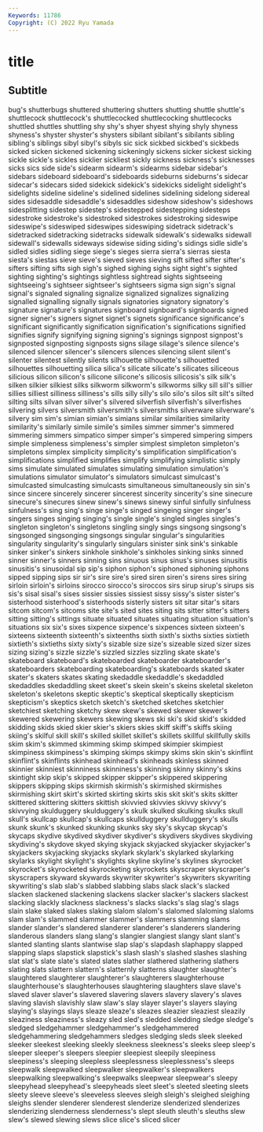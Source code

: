```yaml
---
Keywords: 11786
Copyright: (C) 2022 Ryu Yamada
---
```



# title

## Subtitle
bug's shutterbugs shuttered shuttering shutters shutting shuttle shuttle's shuttlecock
shuttlecock's shuttlecocked shuttlecocking shuttlecocks shuttled shuttles shuttling shy shy's shyer
shyest shying shyly shyness shyness's shyster shyster's shysters sibilant sibilant's
sibilants sibling sibling's siblings sibyl sibyl's sibyls sic sick sickbed
sickbed's sickbeds sicked sicken sickened sickening sickeningly sickens sicker sickest
sicking sickle sickle's sickles sicklier sickliest sickly sickness sickness's sicknesses
sicks sics side side's sidearm sidearm's sidearms sidebar sidebar's sidebars
sideboard sideboard's sideboards sideburns sideburns's sidecar sidecar's sidecars sided sidekick
sidekick's sidekicks sidelight sidelight's sidelights sideline sideline's sidelined sidelines sidelining
sidelong sidereal sides sidesaddle sidesaddle's sidesaddles sideshow sideshow's sideshows sidesplitting
sidestep sidestep's sidestepped sidestepping sidesteps sidestroke sidestroke's sidestroked sidestrokes sidestroking
sideswipe sideswipe's sideswiped sideswipes sideswiping sidetrack sidetrack's sidetracked sidetracking sidetracks
sidewalk sidewalk's sidewalks sidewall sidewall's sidewalls sideways sidewise siding siding's
sidings sidle sidle's sidled sidles sidling siege siege's sieges sierra
sierra's sierras siesta siesta's siestas sieve sieve's sieved sieves sieving
sift sifted sifter sifter's sifters sifting sifts sigh sigh's sighed
sighing sighs sight sight's sighted sighting sighting's sightings sightless sightread
sights sightseeing sightseeing's sightseer sightseer's sightseers sigma sign sign's signal
signal's signaled signaling signalize signalized signalizes signalizing signalled signalling signally
signals signatories signatory signatory's signature signature's signatures signboard signboard's signboards
signed signer signer's signers signet signet's signets significance significance's significant
significantly signification signification's significations signified signifies signify signifying signing signing's
signings signpost signpost's signposted signposting signposts signs silage silage's silence
silence's silenced silencer silencer's silencers silences silencing silent silent's silenter
silentest silently silents silhouette silhouette's silhouetted silhouettes silhouetting silica silica's
silicate silicate's silicates siliceous silicious silicon silicon's silicone silicone's silicosis
silicosis's silk silk's silken silkier silkiest silks silkworm silkworm's silkworms
silky sill sill's sillier sillies silliest silliness silliness's sills silly
silly's silo silo's silos silt silt's silted silting silts silvan
silver silver's silvered silverfish silverfish's silverfishes silvering silvers silversmith silversmith's
silversmiths silverware silverware's silvery sim sim's simian simian's simians similar
similarities similarity similarity's similarly simile simile's similes simmer simmer's simmered
simmering simmers simpatico simper simper's simpered simpering simpers simple simpleness
simpleness's simpler simplest simpleton simpleton's simpletons simplex simplicity simplicity's simplification
simplification's simplifications simplified simplifies simplify simplifying simplistic simply sims simulate
simulated simulates simulating simulation simulation's simulations simulator simulator's simulators simulcast
simulcast's simulcasted simulcasting simulcasts simultaneous simultaneously sin sin's since sincere
sincerely sincerer sincerest sincerity sincerity's sine sinecure sinecure's sinecures sinew
sinew's sinews sinewy sinful sinfully sinfulness sinfulness's sing sing's singe
singe's singed singeing singer singer's singers singes singing singing's single
single's singled singles singles's singleton singleton's singletons singling singly sings
singsong singsong's singsonged singsonging singsongs singular singular's singularities singularity singularity's
singularly singulars sinister sink sink's sinkable sinker sinker's sinkers sinkhole
sinkhole's sinkholes sinking sinks sinned sinner sinner's sinners sinning sins
sinuous sinus sinus's sinuses sinusitis sinusitis's sinusoidal sip sip's siphon
siphon's siphoned siphoning siphons sipped sipping sips sir sir's sire
sire's sired siren siren's sirens sires siring sirloin sirloin's sirloins
sirocco sirocco's siroccos sirs sirup sirup's sirups sis sis's sisal
sisal's sises sissier sissies sissiest sissy sissy's sister sister's sisterhood
sisterhood's sisterhoods sisterly sisters sit sitar sitar's sitars sitcom sitcom's
sitcoms site site's sited sites siting sits sitter sitter's sitters
sitting sitting's sittings situate situated situates situating situation situation's situations
six six's sixes sixpence sixpence's sixpences sixteen sixteen's sixteens sixteenth
sixteenth's sixteenths sixth sixth's sixths sixties sixtieth sixtieth's sixtieths sixty
sixty's sizable size size's sizeable sized sizer sizes sizing sizing's
sizzle sizzle's sizzled sizzles sizzling skate skate's skateboard skateboard's skateboarded
skateboarder skateboarder's skateboarders skateboarding skateboarding's skateboards skated skater skater's skaters
skates skating skedaddle skedaddle's skedaddled skedaddles skedaddling skeet skeet's skein
skein's skeins skeletal skeleton skeleton's skeletons skeptic skeptic's skeptical skeptically
skepticism skepticism's skeptics sketch sketch's sketched sketches sketchier sketchiest sketching
sketchy skew skew's skewed skewer skewer's skewered skewering skewers skewing
skews ski ski's skid skid's skidded skidding skids skied skier
skier's skiers skies skiff skiff's skiffs skiing skiing's skilful skill
skill's skilled skillet skillet's skillets skillful skillfully skills skim skim's
skimmed skimming skimp skimped skimpier skimpiest skimpiness skimpiness's skimping skimps
skimpy skims skin skin's skinflint skinflint's skinflints skinhead skinhead's skinheads
skinless skinned skinnier skinniest skinniness skinniness's skinning skinny skinny's skins
skintight skip skip's skipped skipper skipper's skippered skippering skippers skipping
skips skirmish skirmish's skirmished skirmishes skirmishing skirt skirt's skirted skirting
skirts skis skit skit's skits skitter skittered skittering skitters skittish
skivvied skivvies skivvy skivvy's skivvying skulduggery skulduggery's skulk skulked skulking
skulks skull skull's skullcap skullcap's skullcaps skullduggery skullduggery's skulls skunk
skunk's skunked skunking skunks sky sky's skycap skycap's skycaps skydive
skydived skydiver skydiver's skydivers skydives skydiving skydiving's skydove skyed skying
skyjack skyjacked skyjacker skyjacker's skyjackers skyjacking skyjacks skylark skylark's skylarked
skylarking skylarks skylight skylight's skylights skyline skyline's skylines skyrocket skyrocket's
skyrocketed skyrocketing skyrockets skyscraper skyscraper's skyscrapers skyward skywards skywriter skywriter's
skywriters skywriting skywriting's slab slab's slabbed slabbing slabs slack slack's
slacked slacken slackened slackening slackens slacker slacker's slackers slackest slacking
slackly slackness slackness's slacks slacks's slag slag's slags slain slake
slaked slakes slaking slalom slalom's slalomed slaloming slaloms slam slam's
slammed slammer slammer's slammers slamming slams slander slander's slandered slanderer
slanderer's slanderers slandering slanderous slanders slang slang's slangier slangiest slangy
slant slant's slanted slanting slants slantwise slap slap's slapdash slaphappy
slapped slapping slaps slapstick slapstick's slash slash's slashed slashes slashing
slat slat's slate slate's slated slates slather slathered slathering slathers
slating slats slattern slattern's slatternly slatterns slaughter slaughter's slaughtered slaughterer
slaughterer's slaughterers slaughterhouse slaughterhouse's slaughterhouses slaughtering slaughters slave slave's slaved
slaver slaver's slavered slavering slavers slavery slavery's slaves slaving slavish
slavishly slaw slaw's slay slayer slayer's slayers slaying slaying's slayings
slays sleaze sleaze's sleazes sleazier sleaziest sleazily sleaziness sleaziness's sleazy
sled sled's sledded sledding sledge sledge's sledged sledgehammer sledgehammer's sledgehammered
sledgehammering sledgehammers sledges sledging sleds sleek sleeked sleeker sleekest sleeking
sleekly sleekness sleekness's sleeks sleep sleep's sleeper sleeper's sleepers sleepier
sleepiest sleepily sleepiness sleepiness's sleeping sleepless sleeplessness sleeplessness's sleeps sleepwalk
sleepwalked sleepwalker sleepwalker's sleepwalkers sleepwalking sleepwalking's sleepwalks sleepwear sleepwear's sleepy
sleepyhead sleepyhead's sleepyheads sleet sleet's sleeted sleeting sleets sleety sleeve
sleeve's sleeveless sleeves sleigh sleigh's sleighed sleighing sleighs slender slenderer
slenderest slenderize slenderized slenderizes slenderizing slenderness slenderness's slept sleuth sleuth's
sleuths slew slew's slewed slewing slews slice slice's sliced slicer
